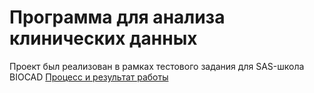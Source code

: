 # Программа для анализа клинических данных    

Проект был реализован в рамках тестового задания для SAS-школа BIOCAD
[Процесс и результат работы]()

